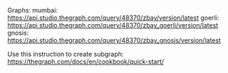 Graphs:
mumbai: https://api.studio.thegraph.com/query/48370/zbay/version/latest
goerli: https://api.studio.thegraph.com/query/48370/zbay_goerli/version/latest
gnosis: https://api.studio.thegraph.com/query/48370/zbay_gnosis/version/latest

Use this instruction to create subgraph: https://thegraph.com/docs/en/cookbook/quick-start/